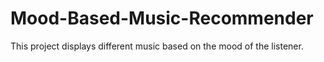# Mood-Based-Music-Recommender
This project displays different music based on the mood of the listener.
